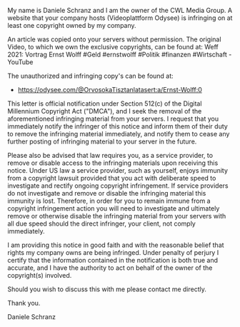 My name is Daniele Schranz and I am the owner of the CWL Media Group. A website that your company hosts (Videoplattform Odysee) is infringing on at least one copyright owned by my company.

An article was copied onto your servers without permission. The original Video, to which we own the exclusive copyrights, can be found at:
 Weff 2021: Vortrag Ernst Wolff #Geld #ernstwolff #Politik #finanzen #Wirtschaft - YouTube

 The unauthorized and infringing copy's can be found at:
 
- https://odysee.com/@OrvosokaTisztanlatasert:a/Ernst-Wolff:0 

This letter is official notification under Section 512(c) of the Digital Millennium Copyright Act ("DMCA"), and I seek the removal of the aforementioned infringing material from your servers. I request that you immediately notify the infringer of this notice and inform them of their duty to remove the infringing material immediately, and notify them to cease any further posting of infringing material to your server in the future.

Please also be advised that law requires you, as a service provider, to remove or disable access to the infringing materials upon receiving this notice. Under US law a service provider, such as yourself, enjoys immunity from a copyright lawsuit provided that you act with deliberate speed to investigate and rectify ongoing copyright infringement. If service providers do not investigate and remove or disable the infringing material this immunity is lost. Therefore, in order for you to remain immune from a copyright infringement action you will need to investigate and ultimately remove or otherwise disable the infringing material from your servers with all due speed should the direct infringer, your client, not comply immediately.

I am providing this notice in good faith and with the reasonable belief that rights my company owns are being infringed. Under penalty of perjury I certify that the information contained in the notification is both true and accurate, and I have the authority to act on behalf of the owner of the copyright(s) involved.

Should you wish to discuss this with me please contact me directly.

Thank you.

Daniele Schranz
